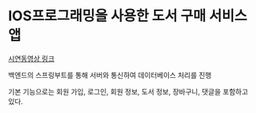 # IOS프로그래밍을 사용한 도서 구매 서비스 앱
[시연동영상 링크]()

백엔드의 스프링부트를 통해 서버와 통신하여 데이터베이스 처리를 진행

기본 기능으로는 회원 가입, 로그인, 회원 정보, 도서 정보, 장바구니, 댓글을 포함하고 있다.
